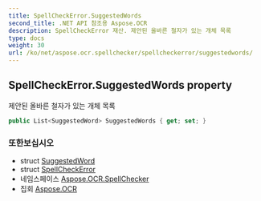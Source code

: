 ```yaml
---
title: SpellCheckError.SuggestedWords
second_title: .NET API 참조용 Aspose.OCR
description: SpellCheckError 재산. 제안된 올바른 철자가 있는 개체 목록
type: docs
weight: 30
url: /ko/net/aspose.ocr.spellchecker/spellcheckerror/suggestedwords/
---
```

## SpellCheckError.SuggestedWords property

제안된 올바른 철자가 있는 개체 목록

```csharp
public List<SuggestedWord> SuggestedWords { get; set; }
```

### 또한보십시오

* struct [SuggestedWord](../../suggestedword/)
* struct [SpellCheckError](../)
* 네임스페이스 [Aspose.OCR.SpellChecker](../../spellcheckerror/)
* 집회 [Aspose.OCR](../../../)



